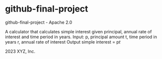 # github-final-project
github-final-project - Apache 2.0

A calculator that calculates simple interest given principal, annual rate of interest and time period in years.
Input:
   p, principal amount
   t, time period in years
   r, annual rate of interest
Output
   simple interest = p*t*

   
2023 XYZ, Inc.
